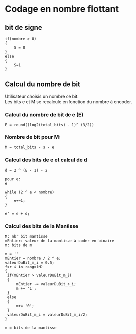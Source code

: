 # Codage en nombre flottant
## bit de signe
```
if(nombre > 0)
{
    S = 0
}
else
{
    S=1
}
```

## Calcul du nombre de bit
Utilisateur choisis un nombre de bit.  
Les bits e et M se recalcule en fonction du nombre à encoder.

### Calcul du nombre de bit de e  (E)
```
E = round((log2(total_bits) - 1)^ (3/2))
```

### Nombre de bit pour M:
```
M = total_bits - s - e
```

### Calcul des bits de e et calcul de d
```
d = 2 ^ (E - 1) - 2

pour e:
e

while (2 ^ e < nombre)
{
    e+=1;
}

e' = e + d;
```

### Calcul des bits de la Mantisse
```
M: nbr bit mantisse
mEntier: valeur de la mantisse à coder en binaire
m: bits de m

m = ''
mEntier = nombre / 2 ^ e;
valeurDuBit_m_i = 0.5;
for i in range(M)
{
 if(mEntier > valeurDuBit_m_i)
 {
     mEntier -= valeurDuBit_m_i;
     m += '1';
 }
 else
 {
     m+= '0';
 }
 valeurDuBit_m_i = valeurDuBit_m_i/2;
}

m = bits de la mantisse
```



